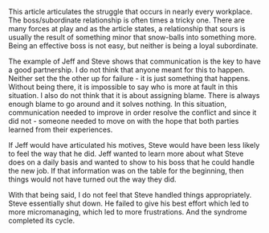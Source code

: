 This article articulates the struggle that occurs in nearly every workplace.  The boss/subordinate relationship is often times a tricky one.  There are many forces at play and as the article states, a relationship that sours is usually the result of something minor that snow-balls into something more.  Being an effective boss is not easy, but neither is being a loyal subordinate. 

The example of Jeff and Steve shows that communication is the key to have a good partnership.  I do not think that anyone meant for this to happen.  Neither set the the other up for failure - it is just something that happens.  Without being there, it is impossible to say who is more at fault in this situation.  I also do not think that it is about assigning blame.  There is always enough blame to go around and it solves nothing.  In this situation, communication needed to improve in order resolve the conflict and since it did not - someone needed to move on with the hope that both parties learned from their experiences.  

If Jeff would have articulated his motives, Steve would have been less likely to feel the way that he did.  Jeff wanted to learn more about what Steve does on a daily basis and wanted to show to his boss that he could handle the new job.  If that information was on the table for the beginning, then things would not have turned out the way they did.  

With that being said, I do not feel that Steve handled things appropriately.  Steve essentially shut down.  He failed to give his best effort which led to more micromanaging, which led to more frustrations.  And the syndrome completed its cycle.     